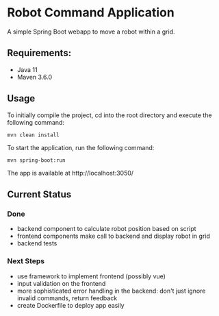 # Robot Command Application

A simple Spring Boot webapp to move a robot within a grid.

## Requirements:

- Java 11
- Maven 3.6.0

## Usage

To initially compile the project, cd into the root directory and execute the following command:

`mvn clean install`

To start the application, run the following command:

`mvn spring-boot:run`

The app is available at http://localhost:3050/

## Current Status

### Done

- backend component to calculate robot position based on script
- frontend components make call to backend and display robot in grid
- backend tests

### Next Steps

- use framework to implement frontend (possibly vue)
- input validation on the frontend
- more sophisticated error handling in the backend: don't just ignore invalid commands, return feedback
- create Dockerfile to deploy app easily
